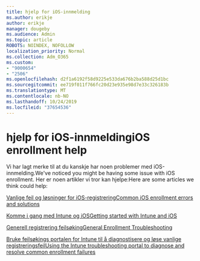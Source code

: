 ```yaml
---
title: hjelp for iOS-innmelding
ms.author: erikje
author: erikje
manager: dougeby
ms.audience: Admin
ms.topic: article
ROBOTS: NOINDEX, NOFOLLOW
localization_priority: Normal
ms.collection: Adm_O365
ms.custom:
- "9000654"
- "2506"
ms.openlocfilehash: d2f1a6192f58d9225e533da676b2ba588d25d1bc
ms.sourcegitcommit: ee719f011f766fc20d23e935e98d7e33c326183b
ms.translationtype: MT
ms.contentlocale: nb-NO
ms.lasthandoff: 10/24/2019
ms.locfileid: "37654536"
---
```

# <a name="ios-enrollment-help"></a><span data-ttu-id="9f809-102">hjelp for iOS-innmelding</span><span class="sxs-lookup"><span data-stu-id="9f809-102">iOS enrollment help</span></span>

<span data-ttu-id="9f809-103">Vi har lagt merke til at du kanskje har noen problemer med iOS-innmelding.</span><span class="sxs-lookup"><span data-stu-id="9f809-103">We've noticed you might be having some issue with iOS enrollment.</span></span> <span data-ttu-id="9f809-104">Her er noen artikler vi tror kan hjelpe:</span><span class="sxs-lookup"><span data-stu-id="9f809-104">Here are some articles we think could help:</span></span> 

[<span data-ttu-id="9f809-105">Vanlige feil og løsninger for iOS-registrering</span><span class="sxs-lookup"><span data-stu-id="9f809-105">Common iOS enrollment errors and solutions</span></span>](https://support.microsoft.com/help/4039809/troubleshooting-ios-device-enrollment-in-intune)

[<span data-ttu-id="9f809-106">Komme i gang med Intune og iOS</span><span class="sxs-lookup"><span data-stu-id="9f809-106">Getting started with Intune and iOS</span></span>](https://docs.microsoft.com/intune/enrollment/ios-enroll)

[<span data-ttu-id="9f809-107">Generell registrering feilsøking</span><span class="sxs-lookup"><span data-stu-id="9f809-107">General Enrollment Troubleshooting</span></span>](https://docs.microsoft.com/intune/enrollment/troubleshoot-device-enrollment-in-intune)

[<span data-ttu-id="9f809-108">Bruke feilsøkings portalen for Intune til å diagnostisere og løse vanlige registreringsfeil</span><span class="sxs-lookup"><span data-stu-id="9f809-108">Using the Intune troubleshooting portal to diagnose and resolve common enrollment failures</span></span>](https://docs.microsoft.com/intune/help-desk-operators)